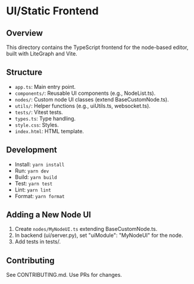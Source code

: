 # UI/Static Frontend

## Overview
This directory contains the TypeScript frontend for the node-based editor, built with LiteGraph and Vite.

## Structure
- `app.ts`: Main entry point.
- `components/`: Reusable UI components (e.g., NodeList.ts).
- `nodes/`: Custom node UI classes (extend BaseCustomNode.ts).
- `utils/`: Helper functions (e.g., uiUtils.ts, websocket.ts).
- `tests/`: Vitest tests.
- `types.ts`: Type handling.
- `style.css`: Styles.
- `index.html`: HTML template.

## Development
- Install: `yarn install`
- Run: `yarn dev`
- Build: `yarn build`
- Test: `yarn test`
- Lint: `yarn lint`
- Format: `yarn format`

## Adding a New Node UI
1. Create `nodes/MyNodeUI.ts` extending BaseCustomNode.ts.
2. In backend (ui/server.py), set "uiModule": "MyNodeUI" for the node.
3. Add tests in tests/.

## Contributing
See CONTRIBUTING.md. Use PRs for changes.
